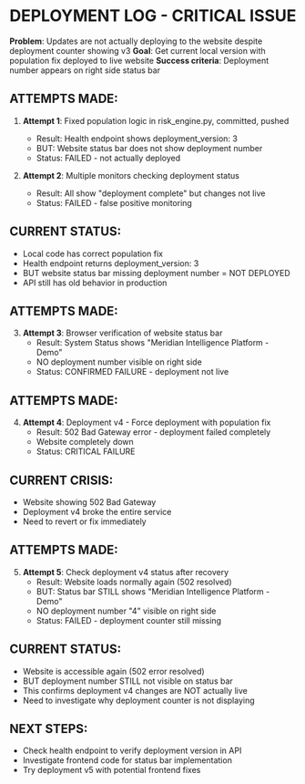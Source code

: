 # DEPLOYMENT LOG - CRITICAL ISSUE
**Problem**: Updates are not actually deploying to the website despite deployment counter showing v3
**Goal**: Get current local version with population fix deployed to live website
**Success criteria**: Deployment number appears on right side status bar

## ATTEMPTS MADE:
1. **Attempt 1**: Fixed population logic in risk_engine.py, committed, pushed
   - Result: Health endpoint shows deployment_version: 3
   - BUT: Website status bar does not show deployment number
   - Status: FAILED - not actually deployed

2. **Attempt 2**: Multiple monitors checking deployment status
   - Result: All show "deployment complete" but changes not live
   - Status: FAILED - false positive monitoring

## CURRENT STATUS:
- Local code has correct population fix
- Health endpoint returns deployment_version: 3
- BUT website status bar missing deployment number = NOT DEPLOYED
- API still has old behavior in production

## ATTEMPTS MADE:
3. **Attempt 3**: Browser verification of website status bar
   - Result: System Status shows "Meridian Intelligence Platform - Demo"
   - NO deployment number visible on right side
   - Status: CONFIRMED FAILURE - deployment not live

## ATTEMPTS MADE:
4. **Attempt 4**: Deployment v4 - Force deployment with population fix
   - Result: 502 Bad Gateway error - deployment failed completely
   - Website completely down
   - Status: CRITICAL FAILURE

## CURRENT CRISIS:
- Website showing 502 Bad Gateway
- Deployment v4 broke the entire service
- Need to revert or fix immediately

## ATTEMPTS MADE:
5. **Attempt 5**: Check deployment v4 status after recovery
   - Result: Website loads normally again (502 resolved)
   - BUT: Status bar STILL shows "Meridian Intelligence Platform - Demo"
   - NO deployment number "4" visible on right side
   - Status: FAILED - deployment counter still missing

## CURRENT STATUS:
- Website is accessible again (502 error resolved)
- BUT deployment number STILL not visible on status bar
- This confirms deployment v4 changes are NOT actually live
- Need to investigate why deployment counter is not displaying

## NEXT STEPS:
- Check health endpoint to verify deployment version in API
- Investigate frontend code for status bar implementation
- Try deployment v5 with potential frontend fixes